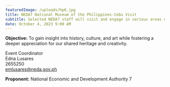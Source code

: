 ```yaml
---
featuredImage: /uploads/hp6.jpg
title: NEDA7 National Museum of the Philippines-Cebu Visit
subtitle: Selected NEDA7 staff will visit and engage in various areas of the museum.
date: October 4, 2023 9:00 AM
---
```

**O﻿bjective:** To gain insight into history, culture, and art while fostering a deeper appreciation for our shared heritage and creativity.

E﻿vent Coordinator\
Edna Lusares\
2655250\
emlusares@neda.gov.ph

**P﻿roponent:** National Economic and Development Authority 7